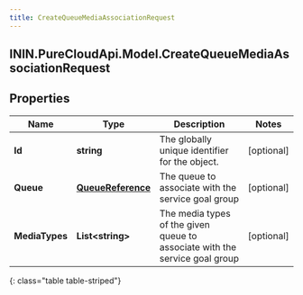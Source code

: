 ```yaml
---
title: CreateQueueMediaAssociationRequest
---
```

## ININ.PureCloudApi.Model.CreateQueueMediaAssociationRequest

## Properties

|Name | Type | Description | Notes|
|------------ | ------------- | ------------- | -------------|
| **Id** | **string** | The globally unique identifier for the object. | [optional] |
| **Queue** | [**QueueReference**](QueueReference.html) | The queue to associate with the service goal group | [optional] |
| **MediaTypes** | **List&lt;string&gt;** | The media types of the given queue to associate with the service goal group | [optional] |
{: class="table table-striped"}


